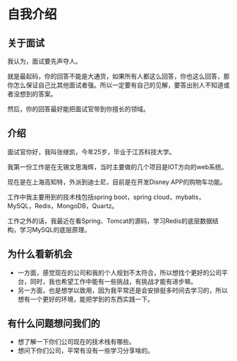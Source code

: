 # 自我介绍

## 关于面试

  我认为，面试要先声夺人。

  就是最起码，你的回答不能是大通货，如果所有人都这么回答，你也这么回答，那你怎么保证自己比其他面试者强。所以一定要有自己的见解，要答出别人不知道或者没想到的答案。

  然后，你的回答最好能把面试官带到你擅长的领域。

## 介绍

  面试官你好，我叫张继凯，今年25岁，毕业于江苏科技大学。

  我第一份工作是在无锡文思海辉，当时主要做的几个项目是IOT方向的web系统。

  现在是在上海高知特，外派到迪士尼，目前是在开发Disney APP的购物车功能。

  工作中我主要用到的技术栈包括spring boot，spring cloud，mybatis，MySQL，Redis，MongoDB，Quartz。

  工作之外的话，我最近在看Spring、Tomcat的源码，学习Redis的底层数据结构，学习MySQL的底层原理。

## 为什么看新机会

* 一方面，感觉现在的公司和我的个人规划不太符合，所以想找个更好的公司平台，同时，我也希望工作中能有一些挑战，有挑战才能有进步嘛。
* 另一方面，也是想学以致用，因为我平常还是会安排挺多时间去学习的，所以想有一个更好的环境，能把学到的东西实践一下。

## 有什么问题想问我们的

* 想了解一下你们公司现在的技术栈有哪些。
* 想问下你们公司，平常有没有一些学习分享啥的。


